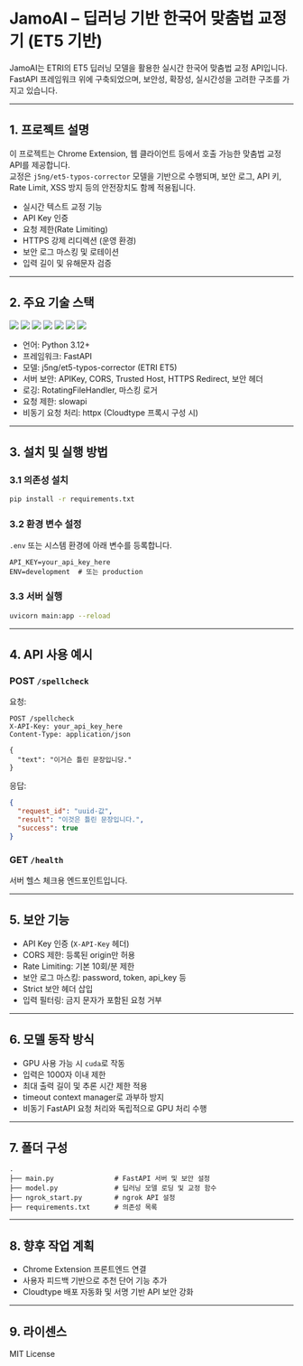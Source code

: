 # JamoAI – 딥러닝 기반 한국어 맞춤법 교정기 (ET5 기반)

JamoAI는 ETRI의 ET5 딥러닝 모델을 활용한 실시간 한국어 맞춤법 교정 API입니다.  
FastAPI 프레임워크 위에 구축되었으며, 보안성, 확장성, 실시간성을 고려한 구조를 가지고 있습니다.

---

## 1. 프로젝트 설명

이 프로젝트는 Chrome Extension, 웹 클라이언트 등에서 호출 가능한 맞춤법 교정 API를 제공합니다.  
교정은 `j5ng/et5-typos-corrector` 모델을 기반으로 수행되며, 보안 로그, API 키, Rate Limit, XSS 방지 등의 안전장치도 함께 적용됩니다.

- 실시간 텍스트 교정 기능
- API Key 인증
- 요청 제한(Rate Limiting)
- HTTPS 강제 리디렉션 (운영 환경)
- 보안 로그 마스킹 및 로테이션
- 입력 길이 및 유해문자 검증

---

## 2. 주요 기술 스택

<p align="left">
  <img src="https://img.shields.io/badge/Python-3.12+-blue?logo=python" />
  <img src="https://img.shields.io/badge/FastAPI-Web%20Framework-brightgreen?logo=fastapi" />
  <img src="https://img.shields.io/badge/Model-ET5--typos--corrector-informational?logo=huggingface" />
  <img src="https://img.shields.io/badge/Security-APIKey%2C%20CORS%2C%20HTTPS-red?logo=security" />
  <img src="https://img.shields.io/badge/Logging-RotatingFileHandler-lightgrey?logo=logstash" />
  <img src="https://img.shields.io/badge/Rate%20Limit-slowapi-orange" />
  <img src="https://img.shields.io/badge/HTTP-client-httpx-yellow" />
</p>

- 언어: Python 3.12+
- 프레임워크: FastAPI
- 모델: j5ng/et5-typos-corrector (ETRI ET5)
- 서버 보안: APIKey, CORS, Trusted Host, HTTPS Redirect, 보안 헤더
- 로깅: RotatingFileHandler, 마스킹 로거
- 요청 제한: slowapi
- 비동기 요청 처리: httpx (Cloudtype 프록시 구성 시)


---

## 3. 설치 및 실행 방법

### 3.1 의존성 설치

```bash
pip install -r requirements.txt
```

### 3.2 환경 변수 설정

`.env` 또는 시스템 환경에 아래 변수를 등록합니다.

```
API_KEY=your_api_key_here
ENV=development  # 또는 production
```

### 3.3 서버 실행

```bash
uvicorn main:app --reload
```

---

## 4. API 사용 예시

### POST `/spellcheck`

요청:

```
POST /spellcheck
X-API-Key: your_api_key_here
Content-Type: application/json

{
  "text": "이거슨 틀린 문장입니당."
}
```

응답:

```json
{
  "request_id": "uuid-값",
  "result": "이것은 틀린 문장입니다.",
  "success": true
}
```

### GET `/health`

서버 헬스 체크용 엔드포인트입니다.

---

## 5. 보안 기능

- API Key 인증 (`X-API-Key` 헤더)
- CORS 제한: 등록된 origin만 허용
- Rate Limiting: 기본 10회/분 제한
- 보안 로그 마스킹: password, token, api_key 등
- Strict 보안 헤더 삽입
- 입력 필터링: 금지 문자가 포함된 요청 거부

---

## 6. 모델 동작 방식

- GPU 사용 가능 시 `cuda`로 작동
- 입력은 1000자 이내 제한
- 최대 출력 길이 및 추론 시간 제한 적용
- timeout context manager로 과부하 방지
- 비동기 FastAPI 요청 처리와 독립적으로 GPU 처리 수행

---

## 7. 폴더 구성

```
.
├── main.py               # FastAPI 서버 및 보안 설정
├── model.py              # 딥러닝 모델 로딩 및 교정 함수
├── ngrok_start.py        # ngrok API 설정
├── requirements.txt      # 의존성 목록
```

---

## 8. 향후 작업 계획

- Chrome Extension 프론트엔드 연결
- 사용자 피드백 기반으로 추천 단어 기능 추가
- Cloudtype 배포 자동화 및 서명 기반 API 보안 강화

---

## 9. 라이센스

MIT License

